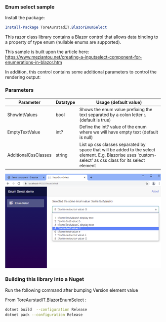 ﻿### Enum select sample

Install the package:

```powershell
Install-Package ToreAurstadIT.BlazorEnumSelect
```

This razor class library contains a Blazor control that allows
data binding to a property of type enum (nullable enums are supported).

This sample is built upon the article here:
https://www.meziantou.net/creating-a-inputselect-component-for-enumerations-in-blazor.htm

In addition, this control contains some additional parameters to control the 
rendering output:

### Parameters

|Parameter | Datatype  | Usage (default value) |
--- | --- | ---
|ShowIntValues|bool|Shows the enum value prefixing the text separated by a colon letter :. (default is true)|
|EmptyTextValue|int?|Define the int? value of the enum where we will have empty text (default is null) |
|AdditionalCssClasses|string|List up css classes separated by space that will be added to the select element. E.g. Blazorise uses 'custom-select' as css class for its select element|

![Enum select sample](enumselectsample.png)



### Building this library into a Nuget

Run the following command after bumping Version element value 

From ToreAurstadIT.BlazorEnumSelect : 

```bash
dotnet build  --configuration Release
dotnet pack --configuration Release
```
